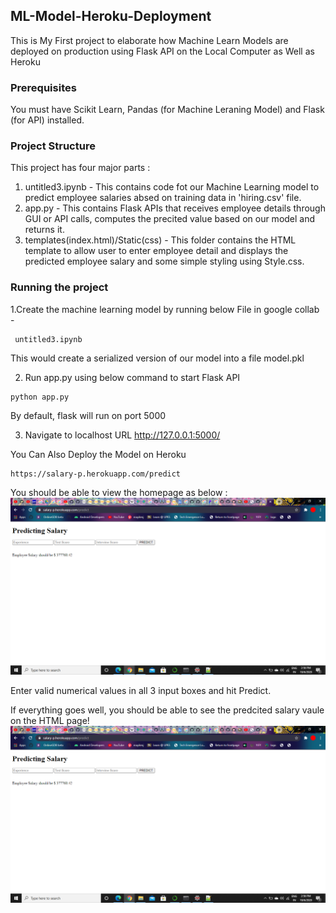 ## ML-Model-Heroku-Deployment
This is  My First project to elaborate how Machine Learn Models are deployed on production using Flask API on the Local Computer as Well as Heroku

### Prerequisites
You must have Scikit Learn, Pandas (for Machine Leraning Model) and Flask (for API) installed.

### Project Structure
This project has four major parts :
1. untitled3.ipynb - This contains code fot our Machine Learning model to predict employee salaries absed on training data in 'hiring.csv' file.
2. app.py - This contains Flask APIs that receives employee details through GUI or API calls, computes the precited value based on our model and returns it.
4. templates(index.html)/Static(css) - This folder contains the HTML template to allow user to enter employee detail and displays the predicted employee salary and some simple styling using Style.css.


### Running the project
1.Create the machine learning model by running below File in google collab -
```
 untitled3.ipynb
```
This would create a serialized version of our model into a file model.pkl

2. Run app.py using below command to start Flask API
```
python app.py
```
By default, flask will run on port 5000 

3. Navigate to localhost URL http://127.0.0.1:5000/

You Can Also Deploy the Model on Heroku
```
https://salary-p.herokuapp.com/predict
```

You should be able to view the homepage as below :
![alt text](https://github.com/mayank0rastogi/salary-p/blob/main/uploads/Screenshot%20(300).png)

Enter valid numerical values in all 3 input boxes and hit Predict.

If everything goes well, you should  be able to see the predcited salary vaule on the HTML page!
![alt text](https://github.com/mayank0rastogi/salary-p/blob/main/uploads/Screenshot%20(300).png)

